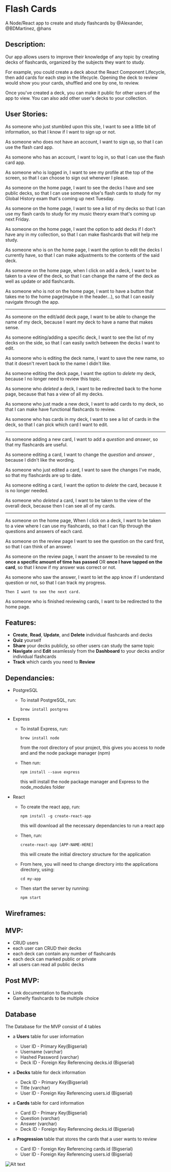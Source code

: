 # Flash Cards

A Node/React app to create and study flashcards by @Alexander, @BDMartinez, @hans

## Description:

Our app allows users to improve their knowledge of any topic by creating decks of flashcards, organized by the subjects they want to study.

For example, you could create a deck about the React Component Lifecycle, then add cards for each step in the lifecycle. Opening the deck to review would show you your cards, shuffled and one by one, to review.

Once you've created a deck, you can make it public for other users of the app to view. You can also add other user's decks to your collection.

## User Stories:

As someone who just stumbled upon this site, I want to see a little bit of information, so that I know if I want to sign up or not.

As someone who does not have an account, I want to sign up, so that I can use the flash card app.

As someone who has an account, I want to log in, so that I can use the flash card app.

As someone who is logged in, I want to see my profile at the top of the screen, so that I can choose to sign out whenever I please.

As someone on the home page, I want to see the decks I have and see public decks, so that I can use someone else's flash cards to study for my Global History exam that's coming up next Tuesday.

As someone on the home page, I want to see a list of my decks so that I can use my flash cards to study for my music theory exam that's coming up next Friday.

As someone on the home page, I want the option to add decks if I don't have any in my collection, so that I can make flashcards that will help me study.

As someone who is on the home page, I want the option to edit the decks I currently have, so that I can make adjustments to the contents of the said deck.

As someone on the home page, when I click on add a deck, I want to be taken to a view of the deck, so that I can change the name of the deck as well as update or add flashcards.

As someone who is not on the home page, I want to have a button that takes me to the home page(maybe in the header...), so that I can easily navigate through the app.

---

As someone on the edit/add deck page, I want to be able to change the name of my deck, because I want my deck to have a name that makes sense.

As someone editing/adding a specific deck, I want to see the list of my decks on the side, so that I can easily switch between the decks I want to edit.

As someone who is editing the deck name, I want to save the new name, so that it doesn't revert back to the name I didn't like.

As someone editing the deck page, I want the option to _delete_ my deck, because I no longer need to review this topic.

As someone who _deleted_ a deck, I want to be redirected back to the home page, because that has a view of all my decks.

As someone who just made a new deck, I want to add cards to my deck, so that I can make have functional flashcards to review.

As someone who has cards in my deck, I want to see a list of cards in the deck, so that I can pick which card I want to edit.

---

As someone adding a new card, I want to add a _question_ and _answer_, so that my flashcards are useful.

As someone editing a card, I want to change the _question_ and _answer_ , because I didn't like the wording.

As someone who just edited a card, I want to save the changes I've made, so that my flashcards are up to date.

As someone editing a card, I want the option to _delete_ the card, because it is no longer needed.

As someone who _deleted_ a card, I want to be taken to the view of the overall deck, because then I can see all of my cards.

---

As someone on the home page, When I click on a deck, I want to be taken to a view where I can use my flashcards, so that I can flip through the questions and answers of each card.

As someone on the review page I want to see the question on the card first, so that I can think of an answer.

As someone on the review page, I want the answer to be revealed to me **once a specific amount of time has passed** OR **once I have tapped on the card**, so that I know if my answer was correct or not.

As someone who saw the answer, I want to let the app know if I understand question or not, so that I can track my progress.

    Then I want to see the next card.

As someone who is finished reviewing cards, I want to be redirected to the home page.

## Features:

* **Create**, **Read**, **Update**, and **Delete** individual flashcards and decks
* **Quiz** yourself
* **Share** your decks publicly, so other users can study the same topic
* **Navigate** and **Edit** seamlessly from the **Dashboard** to your decks and/or individual flashcards
* **Track** which cards you need to **Review**

## Dependancies:

* PostgreSQL

  * To install PostgreSQL, run:

    ```
    brew install postgres
    ```

- Express

  * To install Express, run:

    ```
    brew install node
    ```

    from the root directory of your project, this gives you access to node and and the node package manager (npm)

  * Then run:

    ```
    npm install --save express
    ```

    this will install the node package manager and Express to the node_modules folder

- React

  * To create the react app, run:

    ```
    npm install -g create-react-app
    ```

    this will download all the necessary dependancies to run a react app

  * Then, run:

    ```
    create-react-app [APP-NAME-HERE]
    ```

    this will create the initial directory structure for the application

  * From here, you will need to change directory into the applications directory, using:

    ```
    cd my-app
    ```

  * Then start the server by running:
    ```
    npm start
    ```

## Wireframes:

## MVP:

* CRUD users
* each user can CRUD their decks
* each deck can contain any number of flashcards
* each deck can marked public or private
* all users can read all public decks

## Post MVP:

* Link documentation to flashcards
* Gameify flashcards to be multiple choice

## Database

The Database for the MVP consist of 4 tables

* a **Users** table for user information

  * User ID - Primary Key(Bigserial)
  * Username (varchar)
  * Hashed Password (varchar)
  * Deck ID - Foreign Key Referencing decks.id (Bigserial)

* a **Decks** table for deck information

  * Deck ID - Primary Key(Bigserial)
  * Title (varchar)
  * User ID - Foreign Key Referencing users.id (Bigserial)

* a **Cards** table for card information

  * Card ID - Primary Key(Bigserial)
  * Question (varchar)
  * Answer (varchar)
  * Deck ID - Foreign Key Referencing decks.id (Bigserial)

- a **Progression** table that stores the cards that a user wants to review

  * Card ID - Foreign Key Referencing cards.id (Bigserial)
  * User ID - Foreign Key Referencing users.id (Bigserial)

![Alt text](./assets/Project3DB.png)
